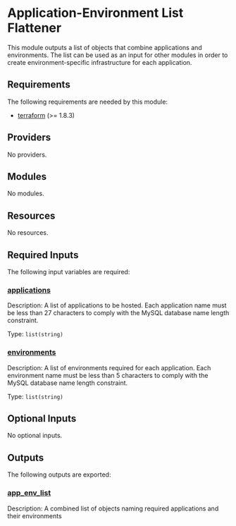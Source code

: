 # Application-Environment List Flattener

This module outputs a list of objects that combine applications and environments. The list can be used as an input for other modules in order to create environment-specific infrastructure for each application.

<!-- BEGIN TF DOCS -->

## Requirements

The following requirements are needed by this module:

- <a name="requirement_terraform"></a> [terraform](#requirement\_terraform) (>= 1.8.3)

## Providers

No providers.

## Modules

No modules.

## Resources

No resources.

## Required Inputs

The following input variables are required:

### <a name="input_applications"></a> [applications](#input\_applications)

Description: A list of applications to be hosted. Each application name must be less than 27 characters to comply with the MySQL database name length constraint.

Type: `list(string)`

### <a name="input_environments"></a> [environments](#input\_environments)

Description: A list of environments required for each application. Each environment name must be less than 5 characters to comply with the MySQL database name length constraint.

Type: `list(string)`

## Optional Inputs

No optional inputs.

## Outputs

The following outputs are exported:

### <a name="output_app_env_list"></a> [app\_env\_list](#output\_app\_env\_list)

Description: A combined list of objects naming required applications and their environments


<!-- END TF DOCS -->
